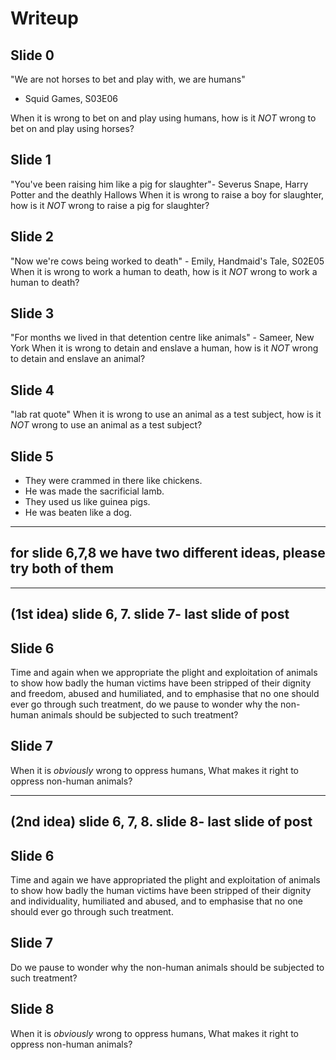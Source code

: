 # Writeup
## Slide 0
"We are not horses to bet and play with, we are humans"
- Squid Games, S03E06

When it is wrong to bet on and play using humans,
how is it _NOT_ wrong to bet on and play using horses?

## Slide 1 
"You've been raising him like a pig for slaughter"- Severus Snape, Harry Potter and the deathly Hallows
When it is wrong to raise a boy for slaughter,
how is it _NOT_ wrong to raise a pig for slaughter?

## Slide 2
"Now we're cows being worked to death" - Emily, Handmaid's Tale, S02E05
When it is wrong to work a human to death,
how is it _NOT_ wrong to work a human to death?

## Slide 3
"For months we lived in that detention centre like animals" - Sameer, New York
When it is wrong to detain and enslave a human, 
how is it _NOT_ wrong to detain and enslave an animal?

## Slide 4
"lab rat quote" 
When it is wrong to use an animal as a test subject, 
how is it _NOT_ wrong to use an animal as a test subject?

## Slide 5 
- They were crammed in there like chickens.
- He was made the sacrificial lamb.
- They used us like guinea pigs. 
- He was beaten like a dog.

---
for slide 6,7,8 we have two different ideas, please try both of them
---
---
(1st idea) slide 6, 7. slide 7- last slide of post
---

## Slide 6 
Time and again when we appropriate the plight and exploitation of animals to show how badly the human victims have been stripped of their dignity and freedom, abused and humiliated, and to emphasise that no one should ever go through such treatment, do we pause to wonder why the non-human animals should be subjected to such treatment? 

## Slide 7
When it is _obviously_ wrong to oppress humans, What makes it right to oppress non-human animals?

---
(2nd idea) slide 6, 7, 8. slide 8- last slide of post
---

## Slide 6 
Time and again we have appropriated the plight and exploitation of animals to show how badly the human victims have been stripped of their dignity and individuality, humiliated and abused, and to emphasise that no one should ever go through such treatment.

## Slide 7 
Do we pause to wonder why the non-human animals should be subjected to such treatment? 

## Slide 8
When it is _obviously_ wrong to oppress humans, What makes it right to oppress non-human animals?
